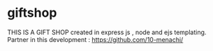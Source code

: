 # giftshop

THIS IS A GIFT SHOP 
created in express js , node and ejs templating.
Partner in this development : https://github.com/10-menachi/
